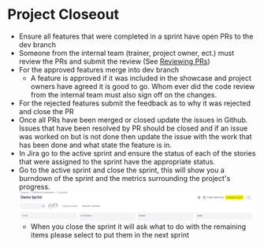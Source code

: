 # Project Closeout

* Ensure all features that were completed in a sprint have open PRs to the dev branch
* Someone from the internal team (trainer, project owner, ect.) must review the PRs and submit the review (See [Reviewing PRs]())
* For the approved features merge into dev branch
  * A feature is approved if it was included in the showcase and project owners have agreed it is good to go. Whom ever did the code review from the internal team must also sign off on the changes.
* For the rejected features submit the feedback as to why it was rejected and close the PR
* Once all PRs have been merged or closed update the issues in Github. Issues that have been resolved by PR should be closed and if an issue was worked on but is not done then update the issue with the work that has been done and what state the feature is in.
* In Jira go to the active sprint and ensure the status of each of the stories that were assigned to the sprint have the appropriate status.
* Go to the active sprint and close the sprint, this will show you a burndown of the sprint and the metrics surrounding the project's progress.
![Close Spring](pictures/complete-sprint-jira.png)
  * When you close the sprint it will ask what to do with the remaining items please select to put them in the next sprint